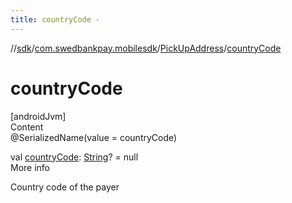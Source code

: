 ```yaml
---
title: countryCode -
---
```

//[sdk](../../../index)/[com.swedbankpay.mobilesdk](../index)/[PickUpAddress](index)/[countryCode](country-code)



# countryCode  
[androidJvm]  
Content  
@SerializedName(value = countryCode)  
  
val [countryCode](country-code): [String](https://kotlinlang.org/api/latest/jvm/stdlib/kotlin/-string/index.html)? = null  
More info  


Country code of the payer

  



